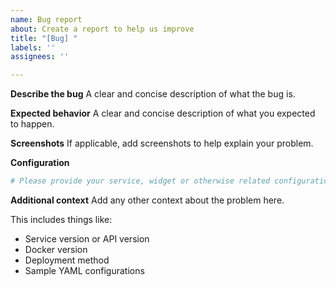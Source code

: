 ```yaml
---
name: Bug report
about: Create a report to help us improve
title: "[Bug] "
labels: ''
assignees: ''

---
```


**Describe the bug**
A clear and concise description of what the bug is.

**Expected behavior**
A clear and concise description of what you expected to happen.

**Screenshots**
If applicable, add screenshots to help explain your problem.

**Configuration**
```yaml
# Please provide your service, widget or otherwise related configuration here
```

**Additional context**
Add any other context about the problem here.

This includes things like:
 - Service version or API version
 - Docker version
 - Deployment method
 - Sample YAML configurations
